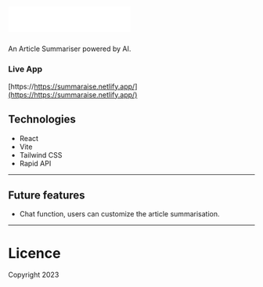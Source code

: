 # <img src="https://github.com/AlbertStoykov/SummarAIse/blob/main/src/assets/logo.svg" alt="Logo" style="width: 250px; height: auto;">

An Article Summariser powered by AI.

### Live App

[https://https://summaraise.netlify.app/](https://https://summaraise.netlify.app/)

## Technologies

- React
- Vite
- Tailwind CSS
- Rapid API

---

## Future features

- Chat function, users can customize the article summarisation.

---

# Licence

Copyright 2023
